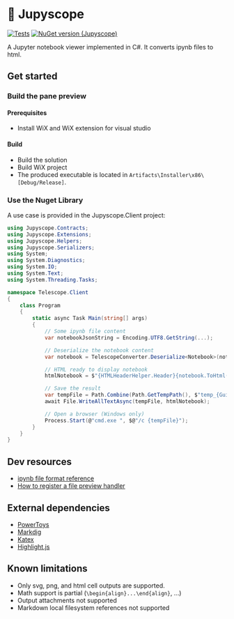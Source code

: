 # 🔭 Jupyscope

[![Tests][UnitTestBadgeImage]][UnitTestBadgeLink]
[![NuGet version (Jupyscope)][NugetBadgeImage]][NugetBadgeLink]

A Jupyter notebook viewer implemented in C#. It converts ipynb files to html.

## Get started 

### Build the pane preview

#### Prerequisites

* Install WiX and WiX extension for visual studio

#### Build

* Build the solution
* Build WiX project
* The produced executable is located in `Artifacts\Installer\x86\[Debug/Release]`.

### Use the Nuget Library

A use case is provided in the Jupyscope.Client project:

``` cs
using Jupyscope.Contracts;
using Jupyscope.Extensions;
using Jupyscope.Helpers;
using Jupyscope.Serializers;
using System;
using System.Diagnostics;
using System.IO;
using System.Text;
using System.Threading.Tasks;

namespace Telescope.Client
{
    class Program
    {
        static async Task Main(string[] args)
        {
            // Some ipynb file content
            var notebookJsonString = Encoding.UTF8.GetString(...);

            // Deserialize the notebook content
            var notebook = TelescopeConverter.Deserialize<Notebook>(notebookJsonString);

            // HTML ready to display notebook
            htmlNotebook = $"{HTMLHeaderHelper.Header}{notebook.ToHtml()}{HTMLHeaderHelper.Footer}";

            // Save the result
            var tempFile = Path.Combine(Path.GetTempPath(), $"temp_{Guid.NewGuid()}.html");
            await File.WriteAllTextAsync(tempFile, htmlNotebook);

            // Open a browser (Windows only)
            Process.Start(@"cmd.exe ", $@"/c {tempFile}");
        }
    }
}

```

## Dev resources

* [ipynb file format reference](https://nbformat.readthedocs.io/en/latest/format_description.html)
* [How to register a file preview handler](https://docs.microsoft.com/en-us/windows/win32/shell/how-to-register-a-preview-handler)

## External dependencies

* [PowerToys](https://github.com/microsoft/PowerToys)
* [Markdig](https://github.com/xoofx/markdig)
* [Katex](https://katex.org/)
* [Highlight.js](https://highlightjs.org/)

## Known limitations

* Only svg, png, and html cell outputs are supported.
* Math support is partial (`\begin{align}...\end{align}`, ...)
* Output attachments not supported
* Markdown local filesystem references not supported


[UnitTestBadgeLink]: https://github.com/intv0id/Telescope/actions/workflows/Tests.yml
[UnitTestBadgeImage]: https://github.com/intv0id/Telescope/actions/workflows/Tests.yml/badge.svg
[NugetBadgeLink]: https://www.nuget.org/packages/Jupyscope/
[NugetBadgeImage]: https://img.shields.io/nuget/v/Jupyscope.svg?style=flat
